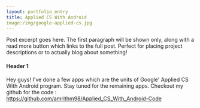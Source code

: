 ```yaml
---
layout: portfolio_entry
title: Applied CS With Android 
image:/img/google-applied-cs.jpg
---
```


Post excerpt goes here. The first paragraph will be shown only, along with a read more button which links to the full post. Perfect for 
placing project descriptions or to actually blog about something!

#### Header 1

Hey guys! I've done a few apps which are the units of Google' Applied CS With Android program. Stay tuned for the remaining apps.
Checkout my github for the code : https://github.com/amrithm98/Applied_CS_With_Android-Code